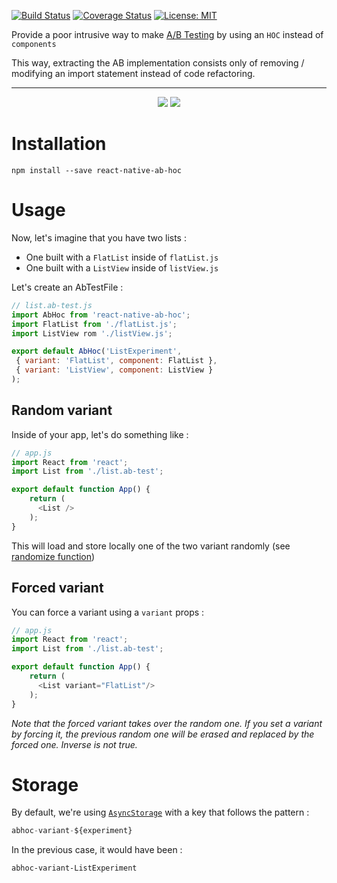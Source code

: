 [![Build Status](https://travis-ci.org/mfrachet/react-native-ab-hoc.svg?branch=master)](https://travis-ci.org/mfrachet/react-native-ab-hoc)
[![Coverage Status](https://coveralls.io/repos/github/mfrachet/react-native-ab-hoc/badge.svg?branch=master)](https://coveralls.io/github/mfrachet/react-native-ab-hoc?branch=master)
[![License: MIT](https://img.shields.io/badge/License-MIT-yellow.svg)](https://opensource.org/licenses/MIT)


Provide a poor intrusive way to make [A/B Testing](https://en.wikipedia.org/wiki/A/B_testing) by using an `HOC` instead of `components`

This way, extracting the AB implementation consists only of removing / modifying an import statement instead of code refactoring.

---
<p align="center">
<img src="https://img4.hostingpics.net/pics/219640VariantFlatList.gif"/>
<img src="https://img4.hostingpics.net/pics/966777VariantListView.gif"/>
</p>

# Installation

```
npm install --save react-native-ab-hoc
```

# Usage

Now, let's imagine that you have two lists :

- One built with a `FlatList` inside of `flatList.js`
- One built with a `ListView` inside of `listView.js`

Let's create an AbTestFile :

```javascript
// list.ab-test.js
import AbHoc from 'react-native-ab-hoc';
import FlatList from './flatList.js';
import ListView rom './listView.js';

export default AbHoc('ListExperiment',
 { variant: 'FlatList', component: FlatList },
 { variant: 'ListView', component: ListView }
);
```

## Random variant

Inside of your app, let's do something like :

```javascript
// app.js
import React from 'react';
import List from './list.ab-test';

export default function App() {
    return (
      <List />
    );
}
```

This will load and store locally one of the two variant randomly (see [randomize function](https://github.com/mfrachet/react-native-ab-hoc/blob/master/src/reactNativeAbHoc.js#L16))

## Forced variant

You can force a variant using a `variant` props :

```javascript
// app.js
import React from 'react';
import List from './list.ab-test';

export default function App() {
    return (
      <List variant="FlatList"/>
    );
}
```

*Note that the forced variant takes over the random one. If you set a variant by forcing it, the previous random one will be erased and replaced by the forced one. Inverse is not true.*

# Storage

By default, we're using [`AsyncStorage`](https://facebook.github.io/react-native/docs/asyncstorage.html) with a key that follows the pattern :

```javascript
abhoc-variant-${experiment}
```

In the previous case, it would have been :

```
abhoc-variant-ListExperiment
```
